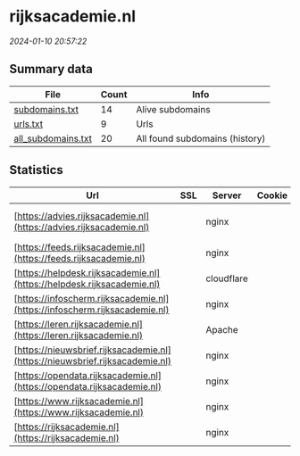 # rijksacademie.nl
*2024-01-10 20:57:22*
## Summary data


| File       | Count | Info |
|------------|-------|------|
|[subdomains.txt](/data/rijksacademie.nl/subdomains.txt)|14|Alive subdomains|
|[urls.txt](/data/rijksacademie.nl/urls.txt)|9|Urls|
|[all_subdomains.txt](/data/rijksacademie.nl/all_subdomains.txt)|20|All found subdomains (history)|


## Statistics


| Url | SSL | Server | Cookie | HSTS | CSP | XFO | XXP | RP | Tech |Title |
|------------|-------|------|------|------|------|------|------|------|------|------|
|[https://advies.rijksacademie.nl](https://advies.rijksacademie.nl)| |nginx| | | | | | :white_check_mark: |MySQL Nginx PHP WordPress:6.4.2|Leerlijnen WP|
|[https://feeds.rijksacademie.nl](https://feeds.rijksacademie.nl)| |nginx| |:white_check_mark: | | :white_check_mark: | :white_check_mark: | :white_check_mark: |HSTS Nginx||
|[https://helpdesk.rijksacademie.nl](https://helpdesk.rijksacademie.nl)| |cloudflare| | | | | | :white_check_mark: |Cloudflare|403 Forbidden|
|[https://infoscherm.rijksacademie.nl](https://infoscherm.rijksacademie.nl)| |nginx| | | | | | :white_check_mark: |Nginx|Web Server's Def...|
|[https://leren.rijksacademie.nl](https://leren.rijksacademie.nl)| |Apache| | | | | | :white_check_mark: |Apache HTTP Server|Landingspagina A...|
|[https://nieuwsbrief.rijksacademie.nl](https://nieuwsbrief.rijksacademie.nl)| |nginx| |:white_check_mark: | | | | :white_check_mark: |HSTS Nginx||
|[https://opendata.rijksacademie.nl](https://opendata.rijksacademie.nl)| |nginx| |:white_check_mark: | | :white_check_mark: | :white_check_mark: | :white_check_mark: |HSTS Nginx||
|[https://www.rijksacademie.nl](https://www.rijksacademie.nl)| |nginx| |:white_check_mark: |:warning: | :white_check_mark: | :white_check_mark: | :white_check_mark: |Bloomreach HSTS Nginx|Home | Rijksacad...|
|[https://rijksacademie.nl](https://rijksacademie.nl)| |nginx| |:white_check_mark: |:warning: | :white_check_mark: | :white_check_mark: | :white_check_mark: |HSTS Nginx|301 Moved Perman...|
